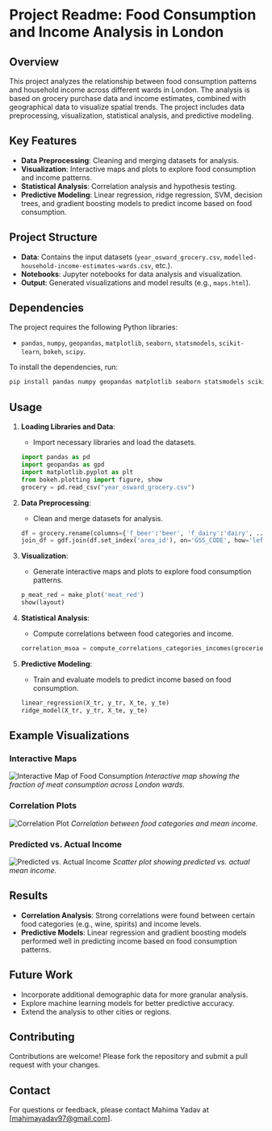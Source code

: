 # Project Readme: Food Consumption and Income Analysis in London

## Overview
This project analyzes the relationship between food consumption patterns and household income across different wards in London. The analysis is based on grocery purchase data and income estimates, combined with geographical data to visualize spatial trends. The project includes data preprocessing, visualization, statistical analysis, and predictive modeling.

## Key Features
- **Data Preprocessing**: Cleaning and merging datasets for analysis.
- **Visualization**: Interactive maps and plots to explore food consumption and income patterns.
- **Statistical Analysis**: Correlation analysis and hypothesis testing.
- **Predictive Modeling**: Linear regression, ridge regression, SVM, decision trees, and gradient boosting models to predict income based on food consumption.

## Project Structure
- **Data**: Contains the input datasets (`year_osward_grocery.csv`, `modelled-household-income-estimates-wards.csv`, etc.).
- **Notebooks**: Jupyter notebooks for data analysis and visualization.
- **Output**: Generated visualizations and model results (e.g., `maps.html`).

## Dependencies
The project requires the following Python libraries:
- `pandas`, `numpy`, `geopandas`, `matplotlib`, `seaborn`, `statsmodels`, `scikit-learn`, `bokeh`, `scipy`.

To install the dependencies, run:
```bash
pip install pandas numpy geopandas matplotlib seaborn statsmodels scikit-learn bokeh scipy
```

## Usage
1. **Loading Libraries and Data**:
   - Import necessary libraries and load the datasets.
   ```python
   import pandas as pd
   import geopandas as gpd
   import matplotlib.pyplot as plt
   from bokeh.plotting import figure, show
   grocery = pd.read_csv("year_osward_grocery.csv")
   ```

2. **Data Preprocessing**:
   - Clean and merge datasets for analysis.
   ```python
   df = grocery.rename(columns={'f_beer':'beer', 'f_dairy':'dairy', ...})
   join_df = gdf.join(df.set_index('area_id'), on='GSS_CODE', how='left')
   ```

3. **Visualization**:
   - Generate interactive maps and plots to explore food consumption patterns.
   ```python
   p_meat_red = make_plot('meat_red')
   show(layout)
   ```

4. **Statistical Analysis**:
   - Compute correlations between food categories and income.
   ```python
   correlation_msoa = compute_correlations_categories_incomes(groceries_income_msoa, income='mean_income')
   ```

5. **Predictive Modeling**:
   - Train and evaluate models to predict income based on food consumption.
   ```python
   linear_regression(X_tr, y_tr, X_te, y_te)
   ridge_model(X_tr, y_tr, X_te, y_te)
   ```

## Example Visualizations
### Interactive Maps
![Interactive Map of Food Consumption](images/map_food_consumption.png)
*Interactive map showing the fraction of meat consumption across London wards.*

### Correlation Plots
![Correlation Plot](images/correlation_plot.png)
*Correlation between food categories and mean income.*

### Predicted vs. Actual Income
![Predicted vs. Actual Income](images/predicted_vs_actual.png)
*Scatter plot showing predicted vs. actual mean income.*

## Results
- **Correlation Analysis**: Strong correlations were found between certain food categories (e.g., wine, spirits) and income levels.
- **Predictive Models**: Linear regression and gradient boosting models performed well in predicting income based on food consumption patterns.

## Future Work
- Incorporate additional demographic data for more granular analysis.
- Explore machine learning models for better predictive accuracy.
- Extend the analysis to other cities or regions.

## Contributing
Contributions are welcome! Please fork the repository and submit a pull request with your changes.

## Contact
For questions or feedback, please contact Mahima Yadav at [mahimayadav97@gmail.com].
